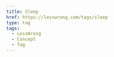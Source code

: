 ```yaml
---
title: Sleep
href: https://lesswrong.com/tags/sleep
type: tag
tags:
  - LessWrong
  - Concept
  - Tag
---
```


